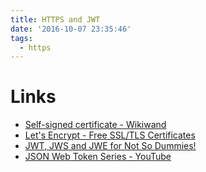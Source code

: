 ```yaml
---
title: HTTPS and JWT
date: '2016-10-07 23:35:46'
tags:
  - https
---
```


# Links

- [Self-signed certificate - Wikiwand][@1]
- [Let's Encrypt - Free SSL/TLS Certificates][@2]
- [JWT, JWS and JWE for Not So Dummies!][@3]
- [JSON Web Token Series - YouTube][@4]

<!-- reference links -->

[@1]: https://www.wikiwand.com/en/Self-signed_certificate
[@2]: https://letsencrypt.org/
[@3]: https://medium.facilelogin.com/jwt-jws-and-jwe-for-not-so-dummies-b63310d201a3#.8p8742z35
[@4]: https://www.youtube.com/playlist?list=PL8PwA1AFXwLmicLd1JZn6WI3tpQVz3h8t
